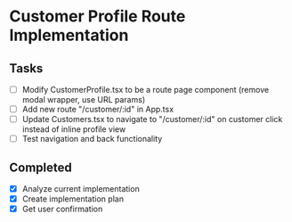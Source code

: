 # Customer Profile Route Implementation

## Tasks
- [ ] Modify CustomerProfile.tsx to be a route page component (remove modal wrapper, use URL params)
- [ ] Add new route "/customer/:id" in App.tsx
- [ ] Update Customers.tsx to navigate to "/customer/:id" on customer click instead of inline profile view
- [ ] Test navigation and back functionality

## Completed
- [x] Analyze current implementation
- [x] Create implementation plan
- [x] Get user confirmation
